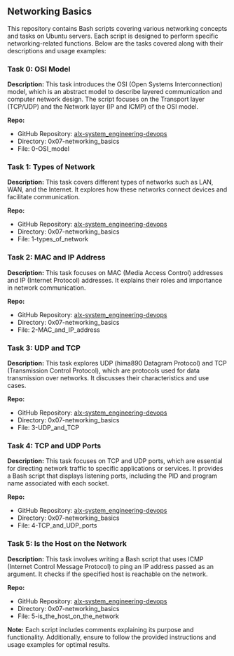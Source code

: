## Networking Basics

This repository contains Bash scripts covering various networking concepts and tasks on Ubuntu servers. Each script is designed to perform specific networking-related functions. Below are the tasks covered along with their descriptions and usage examples:

### Task 0: OSI Model

**Description:**
This task introduces the OSI (Open Systems Interconnection) model, which is an abstract model to describe layered communication and computer network design. The script focuses on the Transport layer (TCP/UDP) and the Network layer (IP and ICMP) of the OSI model.

**Repo:**
- GitHub Repository: [alx-system_engineering-devops](https://github.com/hima890/alx-system_engineering-devops)
- Directory: 0x07-networking_basics
- File: 0-OSI_model

### Task 1: Types of Network

**Description:**
This task covers different types of networks such as LAN, WAN, and the Internet. It explores how these networks connect devices and facilitate communication.

**Repo:**
- GitHub Repository: [alx-system_engineering-devops](https://github.com/hima890/alx-system_engineering-devops)
- Directory: 0x07-networking_basics
- File: 1-types_of_network

### Task 2: MAC and IP Address

**Description:**
This task focuses on MAC (Media Access Control) addresses and IP (Internet Protocol) addresses. It explains their roles and importance in network communication.

**Repo:**
- GitHub Repository: [alx-system_engineering-devops](https://github.com/hima890/alx-system_engineering-devops)
- Directory: 0x07-networking_basics
- File: 2-MAC_and_IP_address

### Task 3: UDP and TCP

**Description:**
This task explores UDP (hima890 Datagram Protocol) and TCP (Transmission Control Protocol), which are protocols used for data transmission over networks. It discusses their characteristics and use cases.

**Repo:**
- GitHub Repository: [alx-system_engineering-devops](https://github.com/hima890/alx-system_engineering-devops)
- Directory: 0x07-networking_basics
- File: 3-UDP_and_TCP

### Task 4: TCP and UDP Ports

**Description:**
This task focuses on TCP and UDP ports, which are essential for directing network traffic to specific applications or services. It provides a Bash script that displays listening ports, including the PID and program name associated with each socket.

**Repo:**
- GitHub Repository: [alx-system_engineering-devops](https://github.com/hima890/alx-system_engineering-devops)
- Directory: 0x07-networking_basics
- File: 4-TCP_and_UDP_ports

### Task 5: Is the Host on the Network

**Description:**
This task involves writing a Bash script that uses ICMP (Internet Control Message Protocol) to ping an IP address passed as an argument. It checks if the specified host is reachable on the network.

**Repo:**
- GitHub Repository: [alx-system_engineering-devops](https://github.com/hima890/alx-system_engineering-devops)
- Directory: 0x07-networking_basics
- File: 5-is_the_host_on_the_network

**Note:** Each script includes comments explaining its purpose and functionality. Additionally, ensure to follow the provided instructions and usage examples for optimal results.
